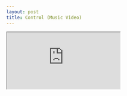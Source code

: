 ```yaml
---
layout: post
title: Control (Music Video)
---
```


<iframe src="https://youtu.be/DSQ7c08XqJM"></iframe>